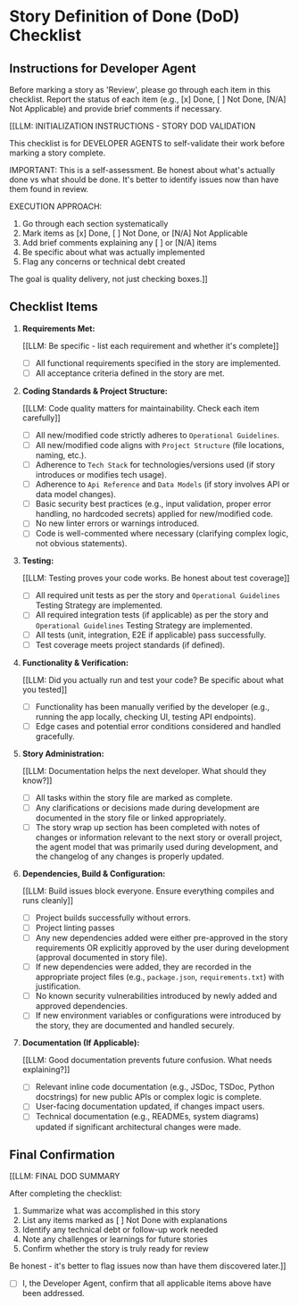 <!-- Powered by BMAD™ Core -->

# Story Definition of Done (DoD) Checklist

## Instructions for Developer Agent

Before marking a story as 'Review', please go through each item in this
checklist. Report the status of each item (e.g., [x] Done, [ ] Not Done, [N/A]
Not Applicable) and provide brief comments if necessary.

[[LLM: INITIALIZATION INSTRUCTIONS - STORY DOD VALIDATION

This checklist is for DEVELOPER AGENTS to self-validate their work before
marking a story complete.

IMPORTANT: This is a self-assessment. Be honest about what's actually done vs
what should be done. It's better to identify issues now than have them found in
review.

EXECUTION APPROACH:

1. Go through each section systematically
2. Mark items as [x] Done, [ ] Not Done, or [N/A] Not Applicable
3. Add brief comments explaining any [ ] or [N/A] items
4. Be specific about what was actually implemented
5. Flag any concerns or technical debt created

The goal is quality delivery, not just checking boxes.]]

## Checklist Items

1. **Requirements Met:**

   [[LLM: Be specific - list each requirement and whether it's complete]]
   - [ ] All functional requirements specified in the story are implemented.
   - [ ] All acceptance criteria defined in the story are met.

2. **Coding Standards & Project Structure:**

   [[LLM: Code quality matters for maintainability. Check each item carefully]]
   - [ ] All new/modified code strictly adheres to `Operational Guidelines`.
   - [ ] All new/modified code aligns with `Project Structure` (file locations,
         naming, etc.).
   - [ ] Adherence to `Tech Stack` for technologies/versions used (if story
         introduces or modifies tech usage).
   - [ ] Adherence to `Api Reference` and `Data Models` (if story involves API
         or data model changes).
   - [ ] Basic security best practices (e.g., input validation, proper error
         handling, no hardcoded secrets) applied for new/modified code.
   - [ ] No new linter errors or warnings introduced.
   - [ ] Code is well-commented where necessary (clarifying complex logic, not
         obvious statements).

3. **Testing:**

   [[LLM: Testing proves your code works. Be honest about test coverage]]
   - [ ] All required unit tests as per the story and `Operational Guidelines`
         Testing Strategy are implemented.
   - [ ] All required integration tests (if applicable) as per the story and
         `Operational Guidelines` Testing Strategy are implemented.
   - [ ] All tests (unit, integration, E2E if applicable) pass successfully.
   - [ ] Test coverage meets project standards (if defined).

4. **Functionality & Verification:**

   [[LLM: Did you actually run and test your code? Be specific about what you tested]]
   - [ ] Functionality has been manually verified by the developer (e.g.,
         running the app locally, checking UI, testing API endpoints).
   - [ ] Edge cases and potential error conditions considered and handled
         gracefully.

5. **Story Administration:**

   [[LLM: Documentation helps the next developer. What should they know?]]
   - [ ] All tasks within the story file are marked as complete.
   - [ ] Any clarifications or decisions made during development are documented
         in the story file or linked appropriately.
   - [ ] The story wrap up section has been completed with notes of changes or
         information relevant to the next story or overall project, the agent
         model that was primarily used during development, and the changelog of
         any changes is properly updated.

6. **Dependencies, Build & Configuration:**

   [[LLM: Build issues block everyone. Ensure everything compiles and runs cleanly]]
   - [ ] Project builds successfully without errors.
   - [ ] Project linting passes
   - [ ] Any new dependencies added were either pre-approved in the story
         requirements OR explicitly approved by the user during development
         (approval documented in story file).
   - [ ] If new dependencies were added, they are recorded in the appropriate
         project files (e.g., `package.json`, `requirements.txt`) with
         justification.
   - [ ] No known security vulnerabilities introduced by newly added and
         approved dependencies.
   - [ ] If new environment variables or configurations were introduced by the
         story, they are documented and handled securely.

7. **Documentation (If Applicable):**

   [[LLM: Good documentation prevents future confusion. What needs explaining?]]
   - [ ] Relevant inline code documentation (e.g., JSDoc, TSDoc, Python
         docstrings) for new public APIs or complex logic is complete.
   - [ ] User-facing documentation updated, if changes impact users.
   - [ ] Technical documentation (e.g., READMEs, system diagrams) updated if
         significant architectural changes were made.

## Final Confirmation

[[LLM: FINAL DOD SUMMARY

After completing the checklist:

1. Summarize what was accomplished in this story
2. List any items marked as [ ] Not Done with explanations
3. Identify any technical debt or follow-up work needed
4. Note any challenges or learnings for future stories
5. Confirm whether the story is truly ready for review

Be honest - it's better to flag issues now than have them discovered later.]]

- [ ] I, the Developer Agent, confirm that all applicable items above have been
      addressed.
